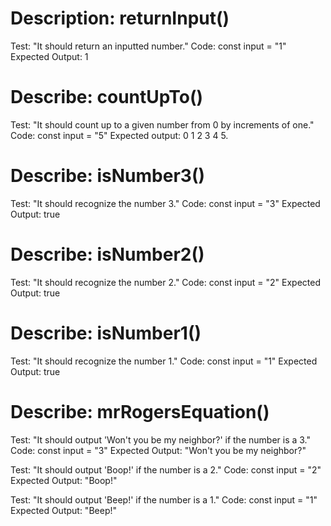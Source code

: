 # Description: returnInput()

Test: "It should return an inputted number."
Code:
const input = "1"
Expected Output: 1

# Describe: countUpTo()

Test: "It should count up to a given number from 0 by increments of one."
Code:
const input = "5"
Expected output: 0 1 2 3 4 5.

# Describe: isNumber3()

Test: "It should recognize the number 3."
Code:
const input = "3"
Expected Output: true


# Describe: isNumber2()

Test: "It should recognize the number 2."
Code: 
const input = "2"
Expected Output: true

# Describe: isNumber1()

Test: "It should recognize the number 1."
Code: 
const input = "1"
Expected Output: true

# Describe: mrRogersEquation()

Test: "It should output 'Won't you be my neighbor?' if the number is a 3."
Code:
const input = "3"
Expected Output: "Won't you be my neighbor?"

Test: "It should output 'Boop!' if the number is a 2."
Code: 
const input = "2"
Expected Output: "Boop!"

Test: "It should output 'Beep!' if the number is a 1."
Code:
const input = "1"
Expected Output: "Beep!"